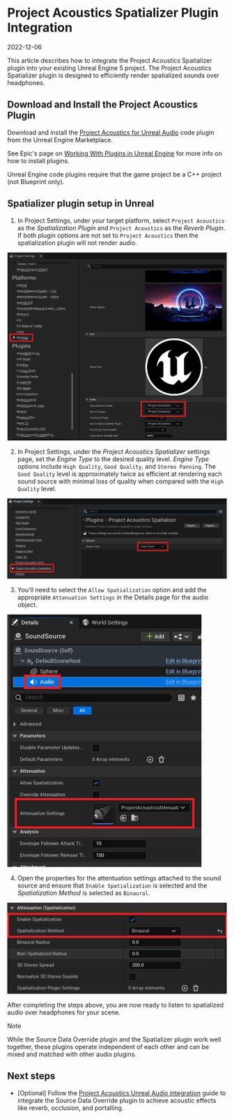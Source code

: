 # Project Acoustics Spatializer Plugin Integration

2022-12-06

This article describes how to integrate the Project Acoustics Spatializer plugin into your existing Unreal Engine 5 project. The Project Acoustics Spatializer plugin is designed to efficiently render spatialized sounds over headphones.

## Download and Install the Project Acoustics Plugin

Download and install the [Project Acoustics for Unreal Audio](https://www.unrealengine.com/marketplace/en-US/product/06cfe91228c04848a0f6d6f7fb7b40f0) code plugin from the Unreal Engine Marketplace.

See Epic's page on [Working With Plugins in Unreal Engine](https://dev.epicgames.com/documentation/en-us/unreal-engine/working-with-plugins-in-unreal-engine) for more info on how to install plugins.

Unreal Engine code plugins require that the game project be a C++ project (not Blueprint only).

## Spatializer plugin setup in Unreal

1. In Project Settings, under your target platform, select `Project Acoustics` as the *Spatialization Plugin* and `Project Acoustics` as the *Reverb Plugin*. If both plugin options are not set to `Project Acoustics` then the spatialization plugin will not render audio.

![Project Acoustics Spatializer plugin selection](./img/spatializer-selection.png)

2. In Project Settings, under the *Project Acoustics Spatializer* settings page, set the *Engine Type* to the desired quality level. *Engine Type* options include `High Quality`, `Good Quality`, and `Stereo Panning`. The `Good Quality` level is approximately twice as efficient at rendering each sound source with minimal loss of quality when compared with the `High Quality` level.

![Quality level settings on spatializer processing](./img/spatializer-settings.png)

3. You'll need to select the `Allow Spatialization` option and add the appropriate `Attenuation Settings` in the Details page for the audio object.

![Attenuation settings on audio object](./img/attenuation-on-audio-source.png)

4. Open the properties for the attentuation settings attached to the sound source and ensure that `Enable Spatialization` is selected and the *Spatialization Method* is selected as `Binaural`.

![Attenuation settings for spatialization](./img/unreal-attenuation-spatialization.png)

After completing the steps above, you are now ready to listen to spatialized audio over headphones for your scene.

> [!Note]
>
> While the Source Data Override plugin and the Spatializer plugin work well together, these plugins operate independent of each other and can be mixed and matched with other audio plugins.

## Next steps
- [Optional] Follow the [Project Acoustics Unreal Audio integration](./unreal-audio-integration.md) guide to integrate the Source Data Override plugin to achieve acoustic effects like reverb, occlusion, and portalling.
